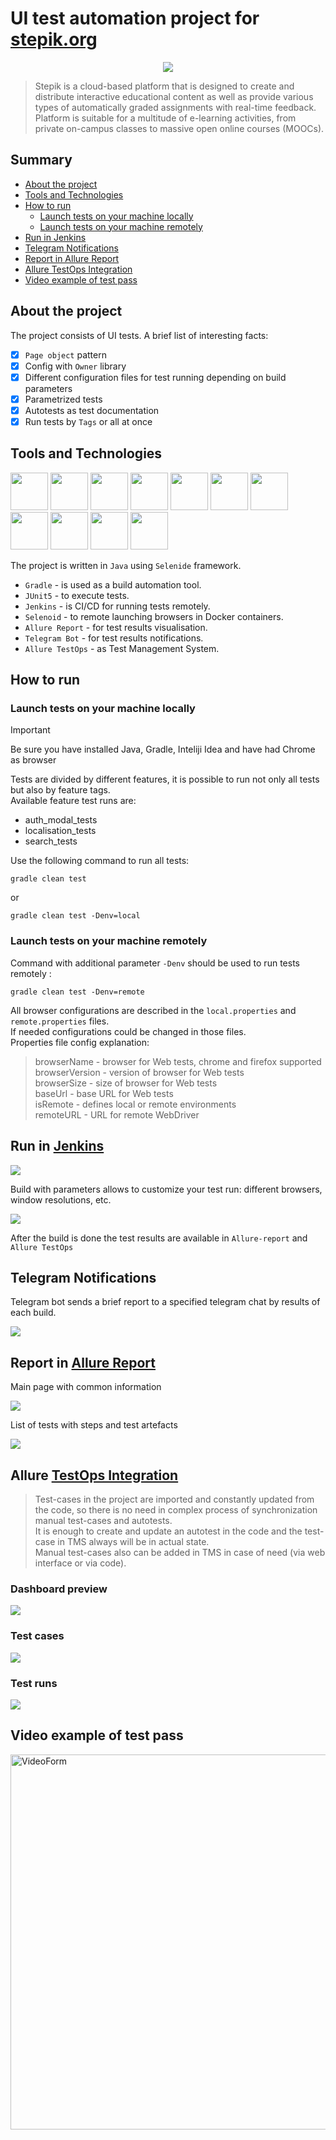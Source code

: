 # UI test automation project for [stepik.org](https://stepik.org/catalog)
<center><img src="media/logo/Stepik.png"></center>

>Stepik is a cloud-based platform that is designed to create and distribute interactive educational content as well as provide various types of automatically graded assignments with real-time feedback. Platform is suitable for a multitude of e-learning activities, from private on-campus classes to massive open online courses (MOOCs).
## Summary
+ [About the project](#about)
+ [Tools and Technologies](#tools)
+ [How to run](#launch)
    + [Launch tests on your machine locally](#local)
    + [Launch tests on your machine remotely](#remote)
+ [Run in Jenkins](#jenkins)
+ [Telegram Notifications](#telegram)
+ [Report in Allure Report](#allure-report)
+ [Allure TestOps Integration](#allureTO)
+ [Video example of test pass](#video)

<a id="about"></a>
## About the project
The project consists of UI tests. A brief list of interesting facts:
- [x] `Page object` pattern
- [x] Config with `Owner` library
- [x] Different configuration files for test running depending on build parameters
- [x] Parametrized tests
- [x] Autotests as test documentation
- [x] Run tests by `Tags` or all at once
<a id="tools"></a>
## Tools and Technologies
<a href="https://www.java.com/en/"><img src="media/logo/Java_logo.png" width="60"/></a>
<a href="https://gradle.org/"><img src="media/logo/Gradle.png" width="60"/></a>
<a href="https://github.com/"><img src="media/logo/GitHub.png" width="60"/></a>
<a href="https://www.jetbrains.com/idea/"><img src="media/logo/IntelliJ_IDEA.png" width="60"></a>
<a href="https://junit.org/junit5/"><img src="media/logo/JUnit5.png" width="60"/></a>
<a href="https://selenide.org/"><img src="media/logo/Selenide.png" width="60"/></a>
<a href="https://aerokube.com/selenoid/"><img src="media/logo/Selenoid.png" width="60"/></a>
<a href="https://www.jenkins.io/"><img src="media/logo/Jenkins.png" width="60"/></a>
<a href="https://github.com/allure-framework/"><img src="media/logo/AllureReports.png" width="60"/></a>
<a href="https://qameta.io/"><img src="media/logo/AllureTestOps.svg" width="60"/></a>
<a href="https://telegram.org/"><img src="media/logo/Telegram.png" width="60"/></a>

The project is written in `Java` using `Selenide` framework.  
- `Gradle` - is used as a build automation tool.  
- `JUnit5` - to execute tests.
- `Jenkins` - is CI/CD for running tests remotely.  
- `Selenoid` - to remote launching browsers in Docker containers.  
- `Allure Report` - for test results visualisation.  
- `Telegram Bot` - for test results notifications.  
- `Allure TestOps` - as Test Management System.
  
<a id="launch"></a>
## How to run
<a id="local"></a>
### Launch tests on your machine locally
> [!IMPORTANT]
> Be sure you have installed Java, Gradle, Inteliji Idea and have had Chrome as browser

Tests are divided by different features, it is possible to run not only all tests but also by feature tags.  
Available feature test runs are:
- auth_modal_tests
- localisation_tests
- search_tests

Use the following command to run all tests:  
```
gradle clean test
```  
or  
```
gradle clean test -Denv=local
```  
<a id="remote"></a>
### Launch tests on your machine remotely
Command with additional parameter `-Denv` should be used to run tests remotely :  
```
gradle clean test -Denv=remote
```  

All browser configurations are described in the `local.properties` and `remote.properties` files.  
If needed configurations could be changed in those files.  
Properties file config explanation:
>browserName - browser for Web tests, chrome and firefox supported  
>browserVersion - version of browser for Web tests  
>browserSize - size of browser for Web tests  
>baseUrl - base URL for Web tests  
>isRemote - defines local or remote environments  
>remoteURL - URL for remote WebDriver  

<a id="jenkins"></a>
## Run in [Jenkins](https://jenkins.autotests.cloud/job/C22-kryastin-diplomaUI/)

<img src="media/screenshots/Jenkins_common.png"/>

Build with parameters allows to customize your test run: different browsers, window resolutions, etc.  

<img src="media/screenshots/Jenkins_build.png"/>

After the build is done the test results are available in `Allure-report` and `Allure TestOps`

<a id="telegram"></a>
## Telegram Notifications
Telegram bot sends a brief report to a specified telegram chat by results of each build.

<img src="media/screenshots/Telegram_notif.png"/>

<a id="allure-report"></a>
## Report in [Allure Report](https://jenkins.autotests.cloud/job/C22-kryastin-diplomaUI/allure/)
Main page with common information  

<img src="media/screenshots/AllureReport_common.png"/>

List of tests with steps and test artefacts  

<img src="media/screenshots/AllureReport_cases.png"/>

<a id="allureTO"></a>
## Allure [TestOps Integration](https://allure.autotests.cloud/project/3925/dashboards)
>Test-cases in the project are imported and constantly updated from the code, so there is no need in complex process of synchronization manual test-cases and autotests.  
>It is enough to create and update an autotest in the code and the test-case in TMS always will be in actual state.  
>Manual test-cases also can be added in TMS in case of need (via web interface or via code).
### Dashboard preview  

<img src="media/screenshots/AllureTO_dashboard.png"/>  

### Test cases  

<img src="media/screenshots/AllureTO_testcases.png"/>  

### Test runs  

<img src="media/screenshots/AllureTO_launch.png"/>  

<a id="video"></a>
## Video example of test pass
<p>
  <img src="media/screenshots/localisationTestExample.gif" alt="VideoForm" width="600">
</p>
